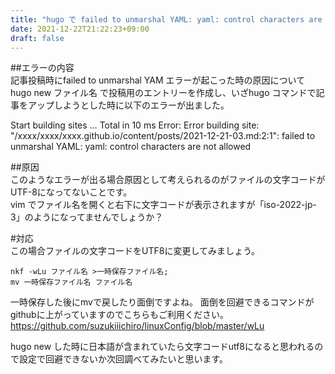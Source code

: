 ```yaml
---
title: "hugo で failed to unmarshal YAML: yaml: control characters are not allowed エラー"
date: 2021-12-22T21:22:23+09:00
draft: false
---
```

##エラーの内容  
記事投稿時にfailed to unmarshal YAM エラーが起こった時の原因について  
hugo new ファイル名 で投稿用のエントリーを作成し、いざhugo コマンドで記事をアップしようとした時に以下のエラーが出ました。  

Start building sites … 
Total in 10 ms
Error: Error building site: "/xxxx/xxxx/xxxx.github.io/content/posts/2021-12-21-03.md:2:1": failed to unmarshal YAML: yaml: control characters are not allowed

##原因  
このようなエラーが出る場合原因として考えられるのがファイルの文字コードがUTF-8になってないことです。  
vim でファイル名を開くと右下に文字コードが表示されますが「iso-2022-jp-3」のようになってませんでしょうか？  

#対応  
この場合ファイルの文字コードをUTF8に変更してみましょう。  

```
nkf -wLu ファイル名 >一時保存ファイル名;
mv 一時保存ファイル名 ファイル名
```
一時保存した後にmvで戻したり面倒ですよね。
面倒を回避できるコマンドがgithubに上がっていますのでこちらもご利用ください。  
https://github.com/suzukiiichiro/linuxConfig/blob/master/wLu

hugo new した時に日本語が含まれていたら文字コードutf8になると思われるので設定で回避できないか次回調べてみたいと思います。  
